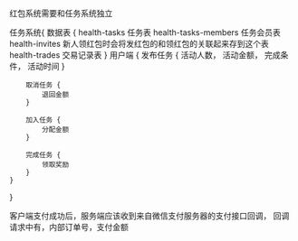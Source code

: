 红包系统需要和任务系统独立

任务系统{
	数据表 {
		health-tasks 任务表
		health-tasks-members 任务会员表
		health-invites 新人领红包时会将发红包的和领红包的关联起来存到这个表
		health-trades 交易记录表
	}
	用户端 {
		发布任务 {
			活动人数，
			活动金额，
			完成条件，
			活动时间
		}
		
		取消任务 {
			退回金额
		}
		
		加入任务 {
			分配金额
		}
		
		完成任务 {
			领取奖励
		}
	}
}


客户端支付成功后，服务端应该收到来自微信支付服务器的支付接口回调，
回调请求中有，内部订单号，支付金额
